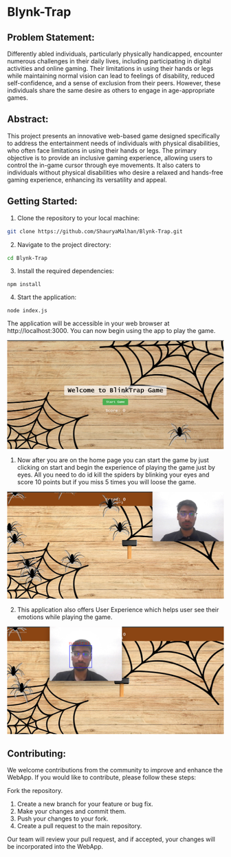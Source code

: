 # Blynk-Trap
<h2>Problem Statement:</h2>
Differently abled individuals, particularly physically handicapped, encounter numerous challenges in their daily lives, including participating in digital activities and online gaming. Their limitations in using their hands or legs while maintaining normal vision can lead to feelings of disability, reduced self-confidence, and a sense of exclusion from their peers. However, these individuals share the same desire as others to engage in age-appropriate games. 
<h2>Abstract:</h2>
This project presents an innovative web-based game designed specifically to address the entertainment needs of individuals with physical disabilities, who often face limitations in using their hands or legs. The primary objective is to provide an inclusive gaming experience, allowing users to control the in-game cursor through eye movements. It also caters to individuals without physical disabilities who desire a relaxed and hands-free gaming experience, enhancing its versatility and appeal. 
<h2>Getting Started:</h2>

1. Clone the repository to your local machine:
  ```bash
  git clone https://github.com/ShauryaMalhan/Blynk-Trap.git
  ```
2. Navigate to the project directory:
  ```bash
  cd Blynk-Trap
  ```
3. Install the required dependencies:
  ```
  npm install
  ```
4. Start the application:
  ```
  node index.js
  ```

The application will be accessible in your web browser at http://localhost:3000. You can now begin using the app to play the game.

![home](images/home.png)

1. Now after you are on the home page you can start the game by just clicking on start and begin the experience of playing the game just by eyes. All you need to do id kill the spiders by blinking your eyes and score 10 points but if you miss 5 times you will loose the game.

![eye](images/eye.png)

2. This application also offers User Experience which helps user see their emotions while playing the game.

![emotion](images/neutral.png)

<h2>Contributing: </h2>
  We welcome contributions from the community to improve and enhance the WebApp. If you would like to contribute, please follow these steps:

  Fork the repository.
  1. Create a new branch for your feature or bug fix.
  2. Make your changes and commit them.
  3. Push your changes to your fork.
  4. Create a pull request to the main repository.
     
  Our team will review your pull request, and if accepted, your changes will be incorporated into the WebApp.
